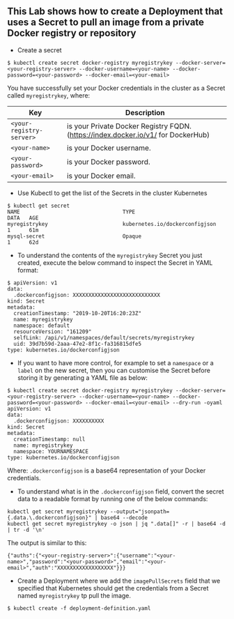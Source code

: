 This Lab shows how to create a Deployment that uses a Secret to pull an image from a private Docker registry or repository
-

- Create a secret 
```
$ kubectl create secret docker-registry myregistrykey --docker-server=<your-registry-server> --docker-username=<your-name> --docker-password=<your-password> --docker-email=<your-email>
```

You have successfully set your Docker credentials in the cluster as a Secret called `myregistrykey`, where:

| Key | Description |
| --- | --- |
| `<your-registry-server>` | is your Private Docker Registry FQDN. (https://index.docker.io/v1/ for DockerHub) |
| `<your-name>` | is your Docker username. |
| `<your-password>` | is your Docker password. |
| `<your-email>` | is your Docker email. |

  

- Use Kubectl to get the list of the Secrets in the cluster Kubernetes
```
$ kubectl get secret
NAME                                 TYPE                                  DATA   AGE
myregistrykey                        kubernetes.io/dockerconfigjson        1      61m
mysql-secret                         Opaque                                1      62d
```

- To understand the contents of the `myregistrykey` Secret you just created, execute the below command to inspect the Secret in YAML format:
```
$ apiVersion: v1
data:
  .dockerconfigjson: XXXXXXXXXXXXXXXXXXXXXXXXXXXX
kind: Secret
metadata:
  creationTimestamp: "2019-10-20T16:20:23Z"
  name: myregistrykey
  namespace: default
  resourceVersion: "161209"
  selfLink: /api/v1/namespaces/default/secrets/myregistrykey
  uid: 39d7b59d-2aaa-47e2-8f1c-fa316815dfe5
type: kubernetes.io/dockerconfigjson
```





- If you want to have more control, for example to set a `namespace` or a `label` on the new secret, then you can customise the Secret before storing it by generating a YAML file as below:

```
$ kubectl create secret docker-registry myregistrykey --docker-server=<your-registry-server> --docker-username=<your-name> --docker-password=<your-password> --docker-email=<your-email> --dry-run -oyaml
apiVersion: v1
data:
  .dockerconfigjson: XXXXXXXXXX
kind: Secret
metadata:
  creationTimestamp: null
  name: myregistrykey
  namespace: YOURNAMESPACE
type: kubernetes.io/dockerconfigjson
```

Where:
`.dockerconfigjson` is a base64 representation of your Docker credentials.

- To understand what is in the `.dockerconfigjson` field, convert the secret data to a readable format by running one of the below commands:

```
kubectl get secret myregistrykey --output="jsonpath={.data.\.dockerconfigjson}" | base64 --decode
kubectl get secret myregistrykey -o json | jq ".data[]" -r | base64 -d | tr -d '\n'
```
The output is similar to this:
```
{"auths":{"<your-registry-server>":{"username":"<your-name>","password":"<your-password>","email":"<your-email>","auth":"XXXXXXXXXXXXXXXXXX"}}}
```


- Create a Deployment where we add the `imagePullSecrets` field that we specified that Kubernetes should get the credentials from a Secret named `myregistrykey` tp pull the image.

```
$ kubectl create -f deployment-definition.yaml
```
